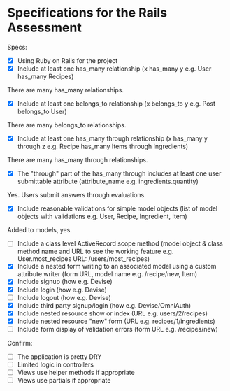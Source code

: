 # Specifications for the Rails Assessment

Specs:
- [x] Using Ruby on Rails for the project
- [x] Include at least one has_many relationship (x has_many y e.g. User has_many Recipes)

There are many has_many relationships.

- [x] Include at least one belongs_to relationship (x belongs_to y e.g. Post belongs_to User)

There are many belongs_to relationships.

- [x] Include at least one has_many through relationship (x has_many y through z e.g. Recipe has_many Items through Ingredients)

There are many has_many through relationships.

- [x] The "through" part of the has_many through includes at least one user submittable attribute (attribute_name e.g. ingredients.quantity)

Yes. Users submit answers through evaluations.

- [x] Include reasonable validations for simple model objects (list of model objects with validations e.g. User, Recipe, Ingredient, Item)

Added to models, yes. 

- [ ] Include a class level ActiveRecord scope method (model object & class method name and URL to see the working feature e.g. User.most_recipes URL: /users/most_recipes)
- [x] Include a nested form writing to an associated model using a custom attribute writer (form URL, model name e.g. /recipe/new, Item)
- [x] Include signup (how e.g. Devise)
- [x] Include login (how e.g. Devise)
- [ ] Include logout (how e.g. Devise)
- [x] Include third party signup/login (how e.g. Devise/OmniAuth)
- [x] Include nested resource show or index (URL e.g. users/2/recipes)
- [x] Include nested resource "new" form (URL e.g. recipes/1/ingredients)
- [ ] Include form display of validation errors (form URL e.g. /recipes/new)

Confirm:
- [ ] The application is pretty DRY
- [ ] Limited logic in controllers
- [ ] Views use helper methods if appropriate
- [ ] Views use partials if appropriate
